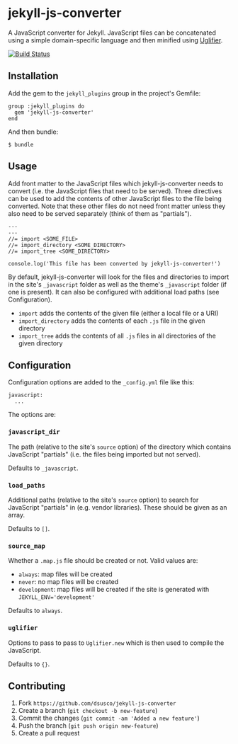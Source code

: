 # jekyll-js-converter
A JavaScript converter for Jekyll. JavaScript files can be concatenated using a simple domain-specific language and then minified using [Uglifier](https://github.com/lautis/uglifier).

[![Build Status](https://travis-ci.com/dsusco/jekyll-js-converter.svg?branch=main)](https://travis-ci.com/dsusco/jekyll-js-converter)

## Installation

Add the gem to the `jekyll_plugins` group in the project's Gemfile:

    group :jekyll_plugins do
      gem 'jekyll-js-converter'
    end

And then bundle:

    $ bundle

## Usage

Add front matter to the JavaScript files which jekyll-js-converter needs to convert (i.e. the JavaScript files that need to be served). Three directives can be used to add the contents of other JavaScript files to the file being converted. Note that these other files do not need front matter unless they also need to be served separately (think of them as "partials").

    ---
    ---
    //= import <SOME_FILE>
    //= import_directory <SOME_DIRECTORY>
    //= import_tree <SOME_DIRECTORY>

    console.log('This file has been converted by jekyll-js-converter!')

By default, jekyll-js-converter will look for the files and directories to import in the site's `_javascript` folder as well as the theme's `_javascript` folder (if one is present). It can also be configured with additional load paths (see Configuration).

  * `import` adds the contents of the given file (either a local file or a URI)
  * `import_directory` adds the contents of each `.js` file in the given directory
  * `import_tree` adds the contents of all `.js` files in all directories of the given directory

## Configuration

Configuration options are added to the `_config.yml` file like this:

    javascript:
      ...

The options are:

### `javascript_dir`

The path (relative to the site's `source` option) of the directory which contains JavaScript "partials" (i.e. the files being imported but not served).

Defaults to `_javascript`.

### `load_paths`

Additional paths (relative to the site's `source` option) to search for JavaScript "partials" in (e.g. vendor libraries). These should be given as an array.

Defaults to `[]`.

### `source_map`

Whether a `.map.js` file should be created or not. Valid values are:

  * `always`:  map files will be created
  * `never`:  no map files will be created
  * `development`:  map files will be created if the site is generated with `JEKYLL_ENV='development'`

Defaults to `always`.

### `uglifier`

Options to pass to pass to `Uglifier.new` which is then used to compile the JavaScript.

Defaults to `{}`.

## Contributing

1. Fork `https://github.com/dsusco/jekyll-js-converter`
2. Create a branch (`git checkout -b new-feature`)
3. Commit the changes (`git commit -am 'Added a new feature'`)
4. Push the branch (`git push origin new-feature`)
5. Create a pull request

